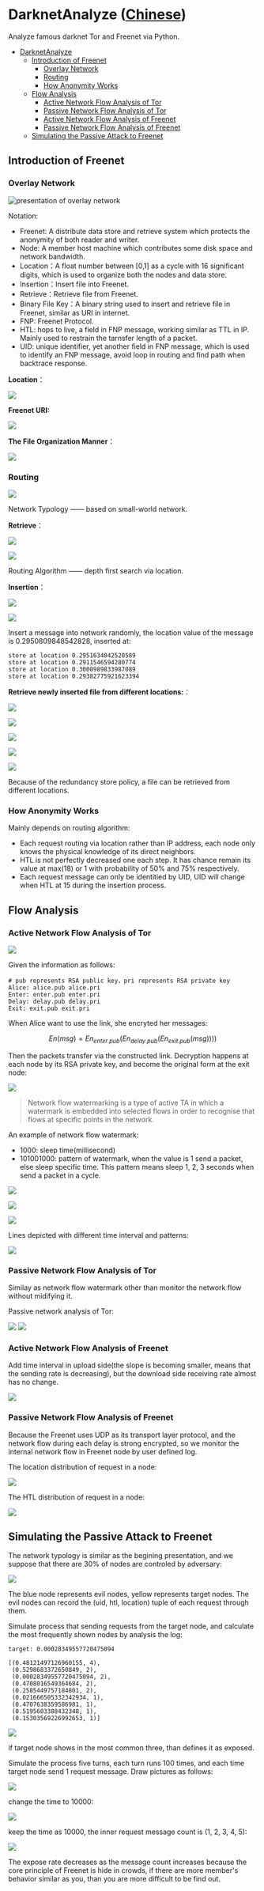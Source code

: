 # DarknetAnalyze ([Chinese](./doc/README-zh.md))

Analyze famous darknet Tor and Freenet via Python.

* [DarknetAnalyze](#darknetanalyze)
    * [Introduction of Freenet](#introduction-of-freenet)
        * [Overlay Network](#overlay-network)
        * [Routing](#routing)
        * [How Anonymity Works](#how-anonymity-works)
    * [Flow Analysis](#flow-analysis)
        * [Active Network Flow Analysis of Tor](#active-network-flow-analysis-of-tor)
        * [Passive Network Flow Analysis of Tor](#passive-network-flow-analysis-of-tor)
        * [Active Network Flow Analysis of Freenet](#active-network-flow-analysis-of-freenet)
        * [Passive Network Flow Analysis of Freenet](#passive-network-flow-analysis-of-freenet)
    * [Simulating the Passive Attack to Freenet](#simulating-the-passive-attack-to-freenet)

## Introduction of Freenet 

### Overlay Network

![presentation of overlay network](./pictures/overlay-network.png)

Notation:

- Freenet: A distribute data store and retrieve system which protects the anonymity of both reader and writer.
- Node: A member host machine which contributes some disk space and network bandwidth.
- Location：A float number between [0,1] as a cycle with 16 significant digits, which is used to organize both the nodes and data store.
- Insertion：Insert file into Freenet.
- Retrieve：Retrieve file from Freenet.
- Binary File Key：A binary string used to insert and retrieve file in Freenet, similar as URI in internet.
- FNP: Freenet Protocol.
- HTL: hops to live, a field in FNP message, working similar as TTL in IP. Mainly used to restrain the tarnsfer length of a packet.
- UID: unique identifier, yet another field in FNP message, which is used to identify an FNP message, avoid loop in routing and find path when backtrace response.

**Location**：

![](./pictures/location-distribution.png)

**Freenet URI:**

![](./pictures/freenet-key-en.png)

**The File Organization Manner**：

![](./pictures/file-organization.png)

### Routing

![](./pictures/nodes-typology.png)

Network Typology —— based on small-world network.

**Retrieve**：

![](./pictures/request-process-en.png)

![](./pictures/request-example.png)

Routing Algorithm —— depth first search via location.

**Insertion**：

![](./pictures/insert-process-en.png)

![](./pictures/insert-example.png)

Insert a message into network randomly, the location value of the message is 0.2950809848542828, inserted at:

```text
store at location 0.2951634042520589
store at location 0.2911546594280774
store at location 0.3000989833987089
store at location 0.29382775921623394
```

**Retrieve newly inserted file from different locations:**：

![](./pictures/request-example-0.png)

![](./pictures/request-example-1.png)

![](./pictures/request-example-2.png)

![](./pictures/request-example-3.png)

![](./pictures/request-example-4.png)

Because of the redundancy store policy, a file can be retrieved from different locations.

### How Anonymity Works

Mainly depends on routing algorithm:

- Each request routing via location rather than IP address, each node only knows the physical knowledge of its direct neighbors.
- HTL is not perfectly decreased one each step. It has chance remain its value at max(18) or 1 with probability of 50% and 75% respectively.
- Each request message can only be identitied by UID, UID will change when HTL at 15 during the insertion process.

## Flow Analysis

### Active Network Flow Analysis of Tor

![](./pictures/tor.png)

Given the information as follows:

```
# pub represents RSA public key，pri represents RSA private key
Alice: alice.pub alice.pri
Enter: enter.pub enter.pri
Delay: delay.pub delay.pri
Exit: exit.pub exit.pri
```

When Alice want to use the link, she encryted her messages:

$$ En(msg) = En_{enter.pub}(En_{delay.pub}(En_{exit.pub}(msg))))$$

Then the packets transfer via the constructed link. Decryption happens at each node by its RSA private key, and become the original form at the exit node:

![](./pictures/flow-watermark.png)

> Network flow watermarking is a type of active TA in which a watermark is embedded into selected flows in order to recognise that flows at specific points in the network.

An example of network flow watermark:

- 1000: sleep time(millisecond)
- 101001000: pattern of watermark, when the value is 1 send a packet, else sleep specific time. This pattern means sleep 1, 2, 3 seconds when send a packet in a cycle.

![](./pictures/flow_with_watermark_1000_101001000.png)

![](./pictures/flow_with_watermark_1000_101001000_modify.png)

![](./pictures/flow_with_watermark_1000_101001000_modify_2.png)

Lines depicted with different time interval and patterns:

![](./pictures/flow_with_all.png)

### Passive Network Flow Analysis of Tor

Similay as network flow watermark other than monitor the network flow without midifying it.

Passive network analysis of Tor:

![](./pictures/2018-11-21-16-22_field_time_via_scapy.png)
![](./pictures/2018-11-21-16-22_no_filter.png)

### Active Network Flow Analysis of Freenet

Add time interval in upload side(the slope is becoming smaller, means that the sending rate is decreasing), but the download side receiving rate almost has no change.

![](./pictures/freenet-watermark-test.png)

### Passive Network Flow Analysis of Freenet

Because the Freenet uses UDP as its transport layer protocol, and the network flow during each delay is strong encrypted, so we monitor the internal network flow in Freenet node by user defined log.

The location distribution of request in a node:

![](./pictures/key_loc_distribution_line.png)

The HTL distribution of request in a node:

![](./pictures/io_htl_distribution.png)

## Simulating the Passive Attack to Freenet

The network typology is similar as the begining presentation, and we suppose that there are 30% of nodes are controled by adversary:

![](./pictures/bad-nodes-with-target.png)

The blue node represents evil nodes, yellow represents target nodes. The evil nodes can record the (uid, htl, location) tuple of each request through them.

Simulate process that sending requests from the target node, and calculate the most frequently shown nodes by analysis the log: 

```text
target: 0.00028349557720475094

[(0.48121497126960155, 4),
 (0.5298683372650849, 2),
 (0.00028349557720475094, 2),
 (0.4708016549364684, 2),
 (0.2585449757184801, 2),
 (0.021666505332342934, 1),
 (0.4707638359586981, 1),
 (0.5195603388432348, 1),
 (0.15303569226992653, 1)]
```

![](./pictures/possible-nodes.png)

if target node shows in the most common three, than defines it as exposed.

Simulate the process five turns, each turn runs 100 times, and each time target node send 1 request message. Draw pictures as follows:

![](./pictures/freenet-passive-100.png)

change the time to 10000:

![](./pictures/freenet-passive-10000.png)

keep the time as 10000, the inner request message count is (1, 2, 3, 4, 5):

![](./pictures/freenet-passive-10000-change.png)

The expose rate decreases as the message count increases because the core principle of Freenet is hide in crowds, if there are more member's behavior similar as you, than you are more difficult to be find out.
